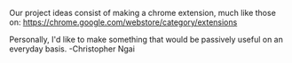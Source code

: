Our project ideas consist of making a chrome extension, much like those on: https://chrome.google.com/webstore/category/extensions

Personally, I'd like to make something that would be passively useful on an everyday basis. -Christopher Ngai